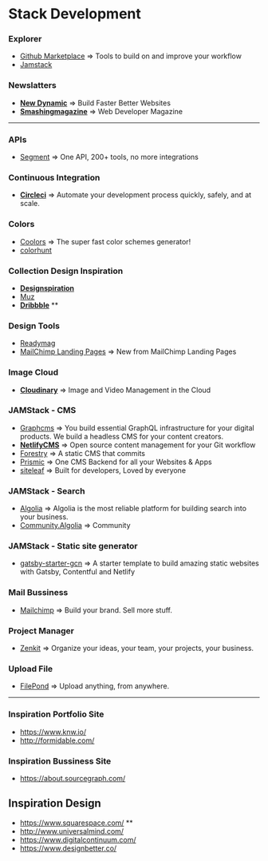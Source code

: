 # Stack Development

### Explorer

- [Github Marketplace](https://github.com/marketplace) => Tools to build on and improve your workflow
- [Jamstack](https://www.netlify.com/tags/jamstack/)

### Newslatters

- [**New Dynamic**](https://www.thenewdynamic.org/) => Build Faster Better Websites
- [**Smashingmagazine**](https://www.smashingmagazine.com/) => Web Developer Magazine

---

### APIs

- [Segment](https://segment.com/) => One API, 200+ tools, no more integrations

### Continuous Integration

- [**Circleci**](https://circleci.com/) => Automate your development process quickly, safely, and at scale.

### Colors

- [Coolors](https://coolors.co/) => The super fast color schemes generator!
- [colorhunt](http://colorhunt.co/)

### Collection Design Inspiration

- [**Designspiration**](https://www.designspiration.net/)
- [Muz](https://muz.li/)
- [**Dribbble**](https://dribbble.com/) **

### Design Tools

- [Readymag](https://readymag.com/)
- [MailChimp Landing Pages](https://mailchimp.com/features/landing-pages/) => New from MailChimp Landing Pages

### Image Cloud

- [**Cloudinary**](https://cloudinary.com/) => Image and Video Management in the Cloud

### JAMStack - CMS

- [Graphcms](https://graphcms.com/) => You build essential GraphQL infrastructure for your digital products. We build a headless CMS for your content creators.
- [**NetlifyCMS**](https://www.netlifycms.org/) => Open source content management for your Git workflow
- [Forestry](https://forestry.io/ ) => A static CMS that commits
- [Prismic](https://prismic.io/) => One CMS Backend for all your Websites & Apps
- [siteleaf](https://www.siteleaf.com/) => Built for developers, Loved by everyone

### JAMStack - Search

- [Algolia](https://www.algolia.com/) => Algolia is the most reliable platform for building search into your business.
- [Community.Algolia](https://community.algolia.com/) => Community

### JAMStack - Static site generator

- [gatsby-starter-gcn](https://github.com/ryanwiemer/gatsby-starter-gcn) => A starter template to build amazing static websites with Gatsby, Contentful and Netlify 

### Mail Bussiness

- [Mailchimp](https://mailchimp.com/) => Build your brand. Sell more stuff.

### Project Manager

- [Zenkit](https://zenkit.com/) => Organize your ideas, your team, your projects, your business.

### Upload File

- [FilePond](https://pqina.nl/filepond/) => Upload anything, from anywhere.

---

### Inspiration Portfolio Site

- https://www.knw.io/ 
- http://formidable.com/

### Inspiration Bussiness Site

- https://about.sourcegraph.com/

## Inspiration Design

- https://www.squarespace.com/ **
- http://www.universalmind.com/
- https://www.digitalcontinuum.com/
- https://www.designbetter.co/


